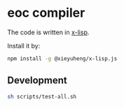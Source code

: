 # eoc compiler

The code is written in
[x-lisp](https://github.com/xieyuheng/x-lisp.js).

Install it by:

```sh
npm install -g @xieyuheng/x-lisp.js
```

## Development

```sh
sh scripts/test-all.sh
```
